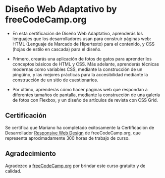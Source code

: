 # Diseño Web Adaptativo by freeCodeCamp.org

- En esta certificación de Diseño Web Adaptativo, aprenderás los lenguajes que los desarrolladores usan para construir páginas web: HTML (Lenguaje de Marcado de Hipertexto) para el contenido, y CSS (hojas de estilo en cascada) para el diseño.

- Primero, crearás una aplicación de fotos de gatos para aprender los conceptos básicos de HTML y CSS. Más adelante, aprenderás técnicas modernas como variables CSS, mediante la construcción de un pingüino, y las mejores prácticas para la accesibilidad mediante la construcción de un sitio de cuestionarios.

- Por último, aprenderás cómo hacer páginas web que respondan a diferentes tamaños de pantalla, mediante la construcción de una galería de fotos con Flexbox, y un diseño de artículos de revista con CSS Grid.

## Certificación

Se certifica que Mariano ha completado exitosamente la Certificación de Desarrollador [Responsive Web Design](https://www.freecodecamp.org/espanol/certification/fcc61620698-b894-44e0-82ba-4bae050f227b/responsive-web-design) de freeCodeCamp.org, que representa aproximadamente 300 horas de trabajo de curso.

## Agradecimiento

Agradezco a [freeCodeCamp.org](https://www.freecodecamp.org/espanol/) por brindar este curso gratuito y de calidad.